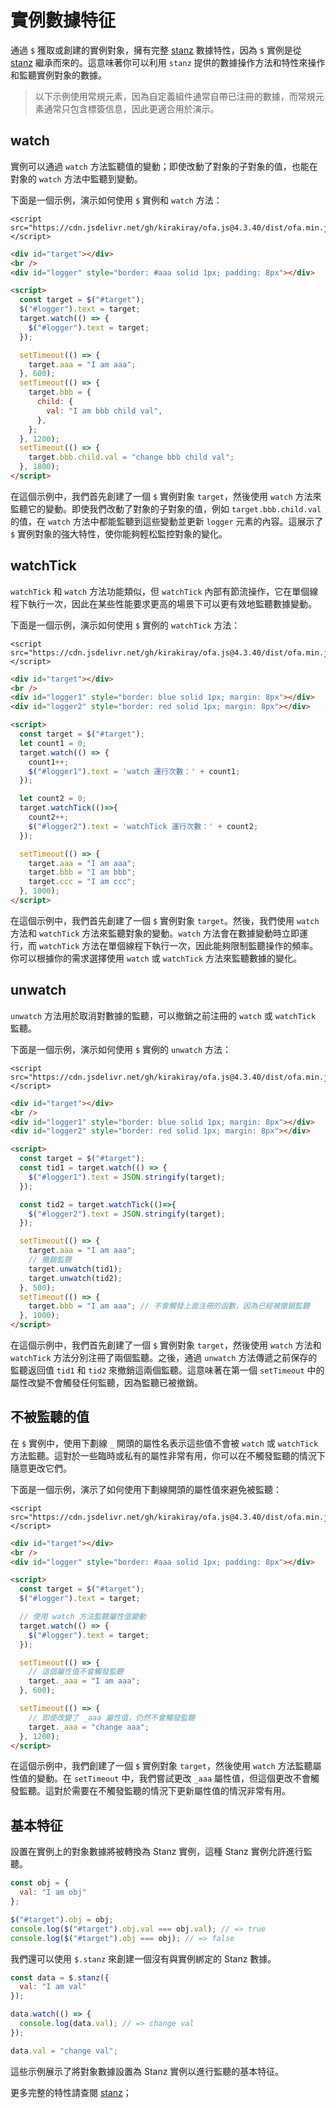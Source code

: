 # 實例數據特征

通過 `$` 獲取或創建的實例對象，擁有完整 [stanz](https://github.com/kirakiray/stanz) 數據特性，因為 `$` 實例是從 [stanz](https://github.com/kirakiray/stanz) 繼承而來的。這意味著你可以利用 `stanz` 提供的數據操作方法和特性來操作和監聽實例對象的數據。

> 以下示例使用常規元素，因為自定義組件通常自帶已注冊的數據，而常規元素通常只包含標簽信息，因此更適合用於演示。

## watch

實例可以通過 `watch` 方法監聽值的變動；即使改動了對象的子對象的值，也能在對象的 `watch` 方法中監聽到變動。

下面是一個示例，演示如何使用 `$` 實例和 `watch` 方法：

<html-viewer>

```
<script src="https://cdn.jsdelivr.net/gh/kirakiray/ofa.js@4.3.40/dist/ofa.min.js"></script>
```

```html
<div id="target"></div>
<br />
<div id="logger" style="border: #aaa solid 1px; padding: 8px"></div>

<script>
  const target = $("#target");
  $("#logger").text = target;
  target.watch(() => {
    $("#logger").text = target;
  });

  setTimeout(() => {
    target.aaa = "I am aaa";
  }, 600);
  setTimeout(() => {
    target.bbb = {
      child: {
        val: "I am bbb child val",
      },
    };
  }, 1200);
  setTimeout(() => {
    target.bbb.child.val = "change bbb child val";
  }, 1800);
</script>
```

</html-viewer>

在這個示例中，我們首先創建了一個 `$` 實例對象 `target`，然後使用 `watch` 方法來監聽它的變動。即使我們改動了對象的子對象的值，例如 `target.bbb.child.val` 的值，在 `watch` 方法中都能監聽到這些變動並更新 `logger` 元素的內容。這展示了 `$` 實例對象的強大特性，使你能夠輕松監控對象的變化。

## watchTick

`watchTick` 和 `watch` 方法功能類似，但 `watchTick` 內部有節流操作，它在單個線程下執行一次，因此在某些性能要求更高的場景下可以更有效地監聽數據變動。

下面是一個示例，演示如何使用 `$` 實例的 `watchTick` 方法：

<html-viewer>

```
<script src="https://cdn.jsdelivr.net/gh/kirakiray/ofa.js@4.3.40/dist/ofa.min.js"></script>
```

```html
<div id="target"></div>
<br />
<div id="logger1" style="border: blue solid 1px; margin: 8px"></div>
<div id="logger2" style="border: red solid 1px; margin: 8px"></div>

<script>
  const target = $("#target");
  let count1 = 0;
  target.watch(() => {
    count1++;
    $("#logger1").text = 'watch 運行次數：' + count1;
  });

  let count2 = 0;
  target.watchTick(()=>{
    count2++;
    $("#logger2").text = 'watchTick 運行次數：' + count2;
  });

  setTimeout(() => {
    target.aaa = "I am aaa";
    target.bbb = "I am bbb";
    target.ccc = "I am ccc";
  }, 1000);
</script>
```

</html-viewer>

在這個示例中，我們首先創建了一個 `$` 實例對象 `target`。然後，我們使用 `watch` 方法和 `watchTick` 方法來監聽對象的變動。`watch` 方法會在數據變動時立即運行，而 `watchTick` 方法在單個線程下執行一次，因此能夠限制監聽操作的頻率。你可以根據你的需求選擇使用 `watch` 或 `watchTick` 方法來監聽數據的變化。

## unwatch

`unwatch` 方法用於取消對數據的監聽，可以撤銷之前注冊的 `watch` 或 `watchTick` 監聽。

下面是一個示例，演示如何使用 `$` 實例的 `unwatch` 方法：

<html-viewer>

```
<script src="https://cdn.jsdelivr.net/gh/kirakiray/ofa.js@4.3.40/dist/ofa.min.js"></script>
```

```html
<div id="target"></div>
<br />
<div id="logger1" style="border: blue solid 1px; margin: 8px"></div>
<div id="logger2" style="border: red solid 1px; margin: 8px"></div>

<script>
  const target = $("#target");
  const tid1 = target.watch(() => {
    $("#logger1").text = JSON.stringify(target);
  });

  const tid2 = target.watchTick(()=>{
    $("#logger2").text = JSON.stringify(target);
  });

  setTimeout(() => {
    target.aaa = "I am aaa";
    // 撤銷監聽
    target.unwatch(tid1);
    target.unwatch(tid2);
  }, 500);
  setTimeout(() => {
    target.bbb = "I am aaa"; // 不會觸發上面注冊的函數，因為已經被撤銷監聽
  }, 1000);
</script>
```

</html-viewer>

在這個示例中，我們首先創建了一個 `$` 實例對象 `target`，然後使用 `watch` 方法和 `watchTick` 方法分別注冊了兩個監聽。之後，通過 `unwatch` 方法傳遞之前保存的監聽返回值 `tid1` 和 `tid2` 來撤銷這兩個監聽。這意味著在第一個 `setTimeout` 中的屬性改變不會觸發任何監聽，因為監聽已被撤銷。

## 不被監聽的值

在 `$` 實例中，使用下劃線 `_` 開頭的屬性名表示這些值不會被 `watch` 或 `watchTick` 方法監聽。這對於一些臨時或私有的屬性非常有用，你可以在不觸發監聽的情況下隨意更改它們。

下面是一個示例，演示了如何使用下劃線開頭的屬性值來避免被監聽：

<html-viewer>

```
<script src="https://cdn.jsdelivr.net/gh/kirakiray/ofa.js@4.3.40/dist/ofa.min.js"></script>
```

```html
<div id="target"></div>
<br />
<div id="logger" style="border: #aaa solid 1px; padding: 8px"></div>

<script>
  const target = $("#target");
  $("#logger").text = target;

  // 使用 watch 方法監聽屬性值變動
  target.watch(() => {
    $("#logger").text = target;
  });

  setTimeout(() => {
    // 這個屬性值不會觸發監聽
    target._aaa = "I am aaa";
  }, 600);

  setTimeout(() => {
    // 即使改變了 _aaa 屬性值，仍然不會觸發監聽
    target._aaa = "change aaa";
  }, 1200);
</script>
```

</html-viewer>

在這個示例中，我們創建了一個 `$` 實例對象 `target`，然後使用 `watch` 方法監聽屬性值的變動。在 `setTimeout` 中，我們嘗試更改 `_aaa` 屬性值，但這個更改不會觸發監聽。這對於需要在不觸發監聽的情況下更新屬性值的情況非常有用。

## 基本特征

設置在實例上的對象數據將被轉換為 Stanz 實例，這種 Stanz 實例允許進行監聽。

```javascript
const obj = {
  val: "I am obj"
};

$("#target").obj = obj;
console.log($("#target").obj.val === obj.val); // => true
console.log($("#target").obj === obj); // => false
```

我們還可以使用 `$.stanz` 來創建一個沒有與實例綁定的 Stanz 數據。

```javascript
const data = $.stanz({
  val: "I am val"
});

data.watch(() => {
  console.log(data.val); // => change val
});

data.val = "change val";
```

這些示例展示了將對象數據設置為 Stanz 實例以進行監聽的基本特征。

更多完整的特性請查閱 [stanz](https://github.com/kirakiray/stanz)；